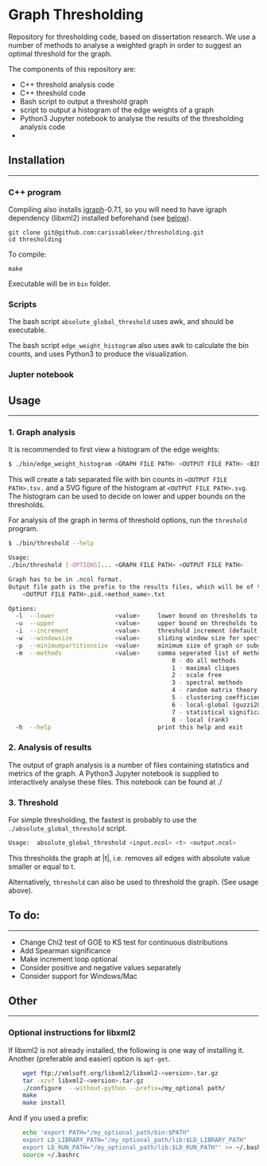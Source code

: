 # Graph Thresholding

Repository for thresholding code, based on dissertation research. We use
a number of methods to analyse a weighted graph in order to suggest an
optimal threshold for the graph.

The components of this repository are:
 - C++ threshold analysis code
 - C++ threshold code
 - Bash script to output a threshold graph
 - script to output a histogram of the edge weights of a graph
 - Python3 Jupyter notebook to analyse the results of the thresholding analysis code
 -

## Installation
---

### C++ program

Compiling also installs [igraph](igraph.org/c/)-0.7.1, so you will need to have
igraph dependency (libxml2) installed beforehand (see [below](#optionalinstructionsforlibxml2)).

    git clone git@github.com:carissableker/thresholding.git
    cd thresholding

To compile:

    make

Executable will be in `bin` folder.


### Scripts

The bash script `absolute_global_threshold` uses awk, and should be executable.

The bash script `edge_weight_histogram` also uses awk to calculate the bin counts,
and uses Python3 to produce the visualization.

### Jupter notebook




## Usage
---

### 1. Graph analysis

It is recommended to first view a histogram of the edge weights:

```bash
$ ./bin/edge_weight_histogram <GRAPH FILE PATH> <OUTPUT FILE PATH> <BIN WIDTH> <OUTPUT FILE PATH>
```
This will create a tab separated file with bin counts in `<OUTPUT FILE PATH>.tsv.`
and a SVG figure of the histogram at `<OUTPUT FILE PATH>.svg`.
The histogram can be used to decide on lower and upper bounds on the thresholds.

For analysis of the graph in terms of threshold options, run the `threshold` program.

```bash
$ ./bin/threshold --help

Usage:
./bin/threshold [-OPTIONS]... <GRAPH FILE PATH> <OUTPUT FILE PATH>

Graph has to be in .ncol format.
Output file path is the prefix to the results files, which will be of the form:
    <OUTPUT FILE PATH>.pid.<method_name>.txt

Options:
  -l  --lower                 <value>     lower bound on thresholds to test (default 0.5)
  -u  --upper                 <value>     upper bound on thresholds to test (default 0.99)
  -i  --increment             <value>     threshold increment (default 0.01)
  -w  --windowsize            <value>     sliding window size for spectral method (default 5)
  -p  --minimumpartitionsize  <value>     minimum size of graph or subgraph after thresholding (default 10)
  -m  --methods               <value>     comma seperated list of methods (defaults to none)
                                              0 - do all methods
                                              1 - maximal cliques
                                              2 - scale free
                                              3 - spectral methods
                                              4 - random matrix theory
                                              5 - clustering coefficient
                                              6 - local-global (guzzi2014)
                                              7 - statistical significance
                                              8 - local (rank)
  -h  --help                              print this help and exit
```

### 2. Analysis of results

The output of graph analysis is a number of files containing statistics and
metrics of the graph. A Python3 Jupyter notebook is supplied to
interactively analyse these files. This notebook can be found at ./


### 3. Threshold

For simple thresholding, the fastest is probably to use the `./absolute_global_threshold` script.

```bash
Usage:  absolute_global_threshold <input.ncol> <t> <output.ncol>
```

This thresholds the graph at |t|, i.e. removes all edges with absolute value smaller or equal to t.


Alternatively, `threshold` can also be used to threshold the graph. (See usage above).


## To do:
---

* Change Chi2 test of GOE to KS test for continuous distributions
* Add Spearman significance
* Make increment loop optional
* Consider positive and negative values separately
* Consider support for Windows/Mac


## Other
---

### Optional instructions for libxml2

If libxml2 is not already installed, the following is one way of installing it.
Another (preferable and easier) option is `apt-get`.

```bash
    wget ftp://xmlsoft.org/libxml2/libxml2-<version>.tar.gz
    tar -xzvf libxml2-<version>.tar.gz
    ./configure  --without-python --prefix=/my_optional path/
    make
    make install
```

And if you used a prefix:

```bash
    echo 'export PATH="/my_optional_path/bin:$PATH"
    export LD_LIBRARY_PATH="/my_optional_path/lib:$LD_LIBRARY_PATH"
    export LD_RUN_PATH="/my_optional_path/lib:$LD_RUN_PATH"' >> ~/.bashrc
    source ~/.bashrc
```